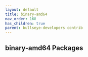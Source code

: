 ```yaml
---
layout: default
title: binary-amd64
nav_order: 168
has_children: true
parent: bullseye-developers contrib
---
```


## binary-amd64 Packages
